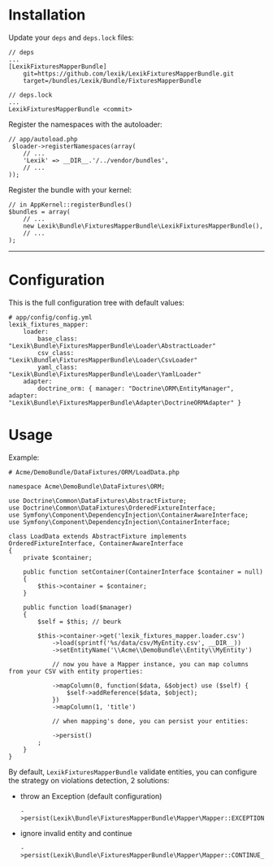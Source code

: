 Installation
============

Update your `deps` and `deps.lock` files:

    // deps
    ...
    [LexikFixturesMapperBundle]
        git=https://github.com/lexik/LexikFixturesMapperBundle.git
        target=/bundles/Lexik/Bundle/FixturesMapperBundle

    // deps.lock
    ...
    LexikFixturesMapperBundle <commit>

Register the namespaces with the autoloader:

    // app/autoload.php
     $loader->registerNamespaces(array(
        // ...
        'Lexik' => __DIR__.'/../vendor/bundles',
        // ...
    ));

Register the bundle with your kernel:

    // in AppKernel::registerBundles()
    $bundles = array(
        // ...
        new Lexik\Bundle\FixturesMapperBundle\LexikFixturesMapperBundle(),
        // ...
    );

___________________

Configuration
=============

This is the full configuration tree with default values:

    # app/config/config.yml
    lexik_fixtures_mapper:
        loader:
            base_class: "Lexik\Bundle\FixturesMapperBundle\Loader\AbstractLoader"
            csv_class:  "Lexik\Bundle\FixturesMapperBundle\Loader\CsvLoader"
            yaml_class: "Lexik\Bundle\FixturesMapperBundle\Loader\YamlLoader"
        adapter:
            doctrine_orm: { manager: "Doctrine\ORM\EntityManager", adapter: "Lexik\Bundle\FixturesMapperBundle\Adapter\DoctrineORMAdapter" }

Usage
=====

Example:

    # Acme/DemoBundle/DataFixtures/ORM/LoadData.php

    namespace Acme\DemoBundle\DataFixtures\ORM;

    use Doctrine\Common\DataFixtures\AbstractFixture;
    use Doctrine\Common\DataFixtures\OrderedFixtureInterface;
    use Symfony\Component\DependencyInjection\ContainerAwareInterface;
    use Symfony\Component\DependencyInjection\ContainerInterface;

    class LoadData extends AbstractFixture implements OrderedFixtureInterface, ContainerAwareInterface
    {
        private $container;

        public function setContainer(ContainerInterface $container = null)
        {
            $this->container = $container;
        }

        public function load($manager)
        {
            $self = $this; // beurk

            $this->container->get('lexik_fixtures_mapper.loader.csv')
                ->load(sprintf('%s/data/csv/MyEntity.csv', __DIR__))
                ->setEntityName('\\Acme\\DemoBundle\\Entity\\MyEntity')

                // now you have a Mapper instance, you can map columns from your CSV with entity properties:

                ->mapColumn(0, function($data, &$object) use ($self) {
                    $self->addReference($data, $object);
                })
                ->mapColumn(1, 'title')

                // when mapping's done, you can persist your entities:

                ->persist()
            ;
        }
    }

By default, `LexikFixturesMapperBundle` validate entities, you can configure the strategy on violations detection, 2 solutions:

* throw an Exception (default configuration)

      ->persist(Lexik\Bundle\FixturesMapperBundle\Mapper\Mapper::EXCEPTION_ON_VALIDATOR_VIOLATIONS)

* ignore invalid entity and continue

      ->persist(Lexik\Bundle\FixturesMapperBundle\Mapper\Mapper::CONTINUE_ON_VALIDATOR_VIOLATIONS)
